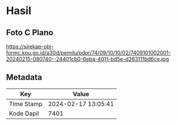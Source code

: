 # Hasil

## Foto C Plano

https://sirekap-obj-formc.kpu.go.id/a30d/pemilu/pdpr/74/09/10/10/02/7409101002001-20240215-080740--24401cb0-6eba-4011-bd5e-d263111bd6ce.jpg


## Metadata

| Key        | Value               |
| ---------- | ------------------- |
| Time Stamp | 2024-02-17 13:05:41 |
| Kode Dapil | 7401                |



